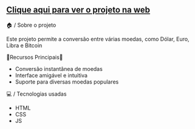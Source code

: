 <h2><a href="https://charming-semolina-efba46.netlify.app/">Clique aqui para ver o projeto na web</a></h2>

 🏠 / Sobre o projeto
<p>Este projeto permite a conversão entre várias moedas, como Dólar, Euro, Libra e Bitcoin 

🚀Recursos Principais🚀
- Conversão instantânea de moedas 
- Interface amigável e intuitiva 
- Suporte para diversas moedas populares 
</p>
 💻 / Tecnologias usadas
 <ul>
   <li>HTML</li>
   <li>CSS</li>
   <li>JS</li>
   
 </ul>
